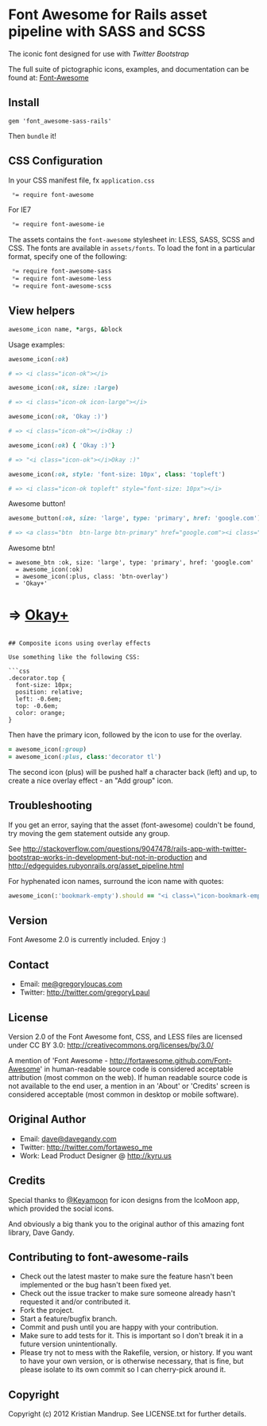 # Font Awesome for Rails asset pipeline with SASS and SCSS

The iconic font designed for use with _Twitter Bootstrap_

The full suite of pictographic icons, examples, and documentation can be found at:
[Font-Awesome](http://gregoryloucas.github.com/Font-Awesome-More/)

## Install

`gem 'font_awesome-sass-rails'`

Then `bundle` it!

## CSS Configuration

In your CSS manifest file, fx `application.css`

```css
 *= require font-awesome
```

For IE7

```css
 *= require font-awesome-ie
```

The assets contains the `font-awesome` stylesheet in: LESS, SASS, SCSS and CSS.
The fonts are available in `assets/fonts`. To load the font in a particular format, specify one of the following:

```css
 *= require font-awesome-sass
 *= require font-awesome-less
 *= require font-awesome-scss
```

## View helpers

```ruby
awesome_icon name, *args, &block
```

Usage examples:

```ruby
awesome_icon(:ok)

# => <i class="icon-ok"></i>

awesome_icon(:ok, size: :large)

# => <i class="icon-ok icon-large"></i>

awesome_icon(:ok, 'Okay :)')

# => <i class="icon-ok"></i>Okay :)

awesome_icon(:ok) { 'Okay :)'}

# => "<i class="icon-ok"></i>Okay :)"

awesome_icon(:ok, style: 'font-size: 10px', class: 'topleft')

# => <i class="icon-ok topleft" style="font-size: 10px"></i>
```

Awesome button!

```ruby
awesome_button(:ok, size: 'large', type: 'primary', href: 'google.com') {'Okay :)'}

# => <a class="btn  btn-large btn-primary" href="google.com"><i class="icon-ok icon-large"></i>Okay :)</a>
```

Awesome btn!

```haml
= awesome_btn :ok, size: 'large', type: 'primary', href: 'google.com'
  = awesome_icon(:ok)
  = awesome_icon(:plus, class: 'btn-overlay')
  = 'Okay+'
```

# => <a class="btn  btn-large btn-primary" href="google.com"><i class="icon-ok"></i><i class="icon-plus btn-overlay"></i>Okay+</a>
```

## Composite icons using overlay effects

Use something like the following CSS:

```css
.decorator.top {
  font-size: 10px; 
  position: relative; 
  left: -0.6em; 
  top: -0.6em;
  color: orange;
}
```

Then have the primary icon, followed by the icon to use for the overlay.

```ruby
= awesome_icon(:group)
= awesome_icon(:plus, class:'decorator tl')
```

The second icon (plus) will be pushed half a character back (left) and up, to create a nice overlay effect - an "Add group" icon.

## Troubleshooting

If you get an error, saying that the asset (font-awesome) couldn't be found, try moving the gem statement outside any group.

See http://stackoverflow.com/questions/9047478/rails-app-with-twitter-bootstrap-works-in-development-but-not-in-production and http://edgeguides.rubyonrails.org/asset_pipeline.html

For hyphenated icon names, surround the icon name with quotes:

```ruby
awesome_icon(:'bookmark-empty').should == "<i class=\"icon-bookmark-empty\"></i>"
```

## Version

Font Awesome 2.0 is currently included. Enjoy :)

## Contact
- Email: me@gregoryloucas.com
- Twitter: http://twitter.com/gregoryLpaul

## License

Version 2.0 of the Font Awesome font, CSS, and LESS files are licensed under CC BY 3.0:
http://creativecommons.org/licenses/by/3.0/

A mention of 'Font Awesome - http://fortawesome.github.com/Font-Awesome'
in human-readable source code is considered acceptable attribution (most common on the
web). If human readable source code is not available to the end user, a mention in an 'About' or 'Credits' screen is considered acceptable (most common in desktop or mobile software).

## Original Author
- Email: dave@davegandy.com
- Twitter: http://twitter.com/fortaweso_me
- Work: Lead Product Designer @ http://kyru.us

## Credits
Special thanks to [@Keyamoon](http://twitter.com/keyamoon/) for icon designs from the IcoMoon app, which provided the social icons.

And obviously a big thank you to the original author of this amazing font library, Dave Gandy.

## Contributing to font-awesome-rails
 
* Check out the latest master to make sure the feature hasn't been implemented or the bug hasn't been fixed yet.
* Check out the issue tracker to make sure someone already hasn't requested it and/or contributed it.
* Fork the project.
* Start a feature/bugfix branch.
* Commit and push until you are happy with your contribution.
* Make sure to add tests for it. This is important so I don't break it in a future version unintentionally.
* Please try not to mess with the Rakefile, version, or history. If you want to have your own version, or is otherwise necessary, that is fine, but please isolate to its own commit so I can cherry-pick around it.

## Copyright

Copyright (c) 2012 Kristian Mandrup. See LICENSE.txt for
further details.


